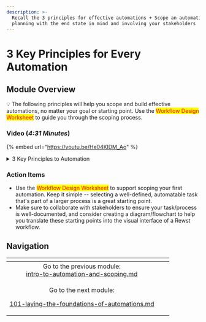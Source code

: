 ```yaml
---
description: >-
  Recall the 3 principles for effective automations + Scope an automation by
  planning with the end state in mind and involving your stakeholders
---
```


# 3 Key Principles for Every Automation

## Module Overview

💡 The following principles will help you scope and build effective automations, no matter your goal or starting point. Use the <mark style="color:red;">Workflow Design Worksheet</mark> to guide you through the scoping process.

### Video (_4:31 Minutes_)

{% embed url="https://youtu.be/He04KlDM_Ao" %}

<details>

<summary>3 Key Principles to Automation</summary>

**1. Aharon's Law: You can't document a process that doesn't exist.**&#x20;

Start with documenting the process and make sure you involve colleagues to gather key information about the process, identify bottlenecks or inefficiencies, and ensure alignment on the goals/objectives.

**2. The best automations are forgettable...so figure out how you'll measure the value of an automation from the start!**&#x20;

This may be time saved or a different metric (or set of metrics), and goes back to the benefits of automation.

**3. Start with small, simple, frequent tasks.**

...or, start with just a few steps. Test, refine, and build from there.

</details>

### Action Items

* Use the <mark style="color:red;">Workflow Design Worksheet</mark> to support scoping your first automation. Keep it simple -- selecting a well-defined, automatable task that's part of a larger process is a great starting point.&#x20;
* Make sure to collaborate with stakeholders to ensure your task/process is well-documented, and consider creating a diagram/flowchart to help you translate these starting points into the visual interface of a Rewst workflow.

## Navigation

<table data-card-size="large" data-column-title-hidden data-view="cards" data-full-width="false"><thead><tr><th align="center"></th><th align="center"></th><th data-hidden data-card-target data-type="content-ref"></th></tr></thead><tbody><tr><td align="center">Go to the previous module:<br><a data-mention href="intro-to-automation-and-scoping.md">intro-to-automation-and-scoping.md</a></td><td align="center"></td><td></td></tr><tr><td align="center"><p>Go to the next module:</p><p><a data-mention href="101-laying-the-foundations-of-automations.md">101-laying-the-foundations-of-automations.md</a><br></p></td><td align="center"></td><td></td></tr></tbody></table>
